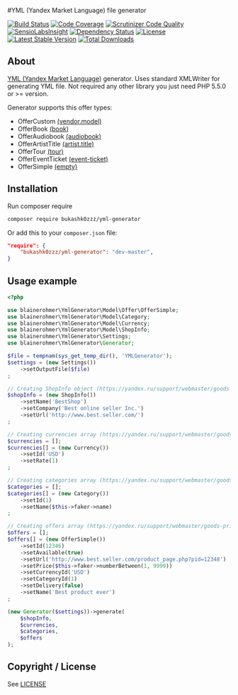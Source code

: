#YML (Yandex Market Language) file generator

[![Build Status](https://img.shields.io/scrutinizer/build/g/blainerohmer/YmlGenerator.svg?style=flat-square)](https://travis-ci.org/blainerohmer/YmlGenerator)
[![Code Coverage](https://img.shields.io/codecov/c/github/blainerohmer/YmlGenerator.svg?style=flat-square)](https://codecov.io/github/blainerohmer/YmlGenerator)
[![Scrutinizer Code Quality](https://img.shields.io/scrutinizer/g/blainerohmer/YmlGenerator.svg?style=flat-square)](https://scrutinizer-ci.com/g/blainerohmer/YmlGenerator/?branch=master)
[![SensioLabsInsight](https://img.shields.io/sensiolabs/i/a7b93e1f-5f09-436a-bb45-0eb37b3e6110.svg)](https://insight.sensiolabs.com/projects/a7b93e1f-5f09-436a-bb45-0eb37b3e6110)
[![Dependency Status](https://www.versioneye.com/user/projects/5804e504c3e528003dbfac37/badge.svg?style=flat)](https://www.versioneye.com/user/projects/5804e504c3e528003dbfac37)
[![License](https://img.shields.io/packagist/l/blainerohmer/yml-generator.svg?style=flat-square)](https://packagist.org/packages/blainerohmer/yml-generator)
[![Latest Stable Version](https://img.shields.io/packagist/v/blainerohmer/yml-generator.svg?style=flat-square)](https://packagist.org/packages/blainerohmer/yml-generator)
[![Total Downloads](https://img.shields.io/packagist/dt/blainerohmer/yml-generator.svg?style=flat-square)](https://packagist.org/packages/blainerohmer/yml-generator)

About
-----
[YML (Yandex Market Language)](https://yandex.ru/support/webmaster/goods-prices/technical-requirements.xml) generator.
Uses standard XMLWriter for generating YML file. 
Not required any other library you just need PHP 5.5.0 or >= version.

Generator supports this offer types:
- OfferCustom [(vendor.model)](https://yandex.ru/support/webmaster/goods-prices/technical-requirements.xml#vendor-model)
- OfferBook [(book)](https://yandex.ru/support/webmaster/goods-prices/technical-requirements.xml#book)
- OfferAudiobook [(audiobook)](https://yandex.ru/support/webmaster/goods-prices/technical-requirements.xml#audiobook)
- OfferArtistTitle [(artist.title)](https://yandex.ru/support/webmaster/goods-prices/technical-requirements.xml#artist-title)
- OfferTour [(tour)](https://yandex.ru/support/webmaster/goods-prices/technical-requirements.xml#tour)
- OfferEventTicket [(event-ticket)](https://yandex.ru/support/webmaster/goods-prices/technical-requirements.xml#event-ticket)
- OfferSimple [(empty)](https://yandex.ru/support/webmaster/goods-prices/technical-requirements.xml#base)

Installation
------------
Run composer require

```bash
composer require bukashk0zzz/yml-generator
```


Or add this to your `composer.json` file:

```json
"require": {
	"bukashk0zzz/yml-generator": "dev-master",
}
```

Usage example
-------------

```php
<?php

use blainerohmer\YmlGenerator\Model\Offer\OfferSimple;
use blainerohmer\YmlGenerator\Model\Category;
use blainerohmer\YmlGenerator\Model\Currency;
use blainerohmer\YmlGenerator\Model\ShopInfo;
use blainerohmer\YmlGenerator\Settings;
use blainerohmer\YmlGenerator\Generator;

$file = tempnam(sys_get_temp_dir(), 'YMLGenerator');
$settings = (new Settings())
    ->setOutputFile($file)
;

// Creating ShopInfo object (https://yandex.ru/support/webmaster/goods-prices/technical-requirements.xml#shop)
$shopInfo = (new ShopInfo())
    ->setName('BestShop')
    ->setCompany('Best online seller Inc.')
    ->setUrl('http://www.best.seller.com/')
;

// Creating currencies array (https://yandex.ru/support/webmaster/goods-prices/technical-requirements.xml#currencies)
$currencies = [];
$currencies[] = (new Currency())
    ->setId('USD')
    ->setRate(1)
;

// Creating categories array (https://yandex.ru/support/webmaster/goods-prices/technical-requirements.xml#categories)
$categories = [];
$categories[] = (new Category())
    ->setId(1)
    ->setName($this->faker->name)
;

// Creating offers array (https://yandex.ru/support/webmaster/goods-prices/technical-requirements.xml#offers)
$offers = [];
$offers[] = (new OfferSimple())
    ->setId(12346)
    ->setAvailable(true)
    ->setUrl('http://www.best.seller.com/product_page.php?pid=12348')
    ->setPrice($this->faker->numberBetween(1, 9999))
    ->setCurrencyId('USD')
    ->setCategoryId(1)
    ->setDelivery(false)
    ->setName('Best product ever')
;

(new Generator($settings))->generate(
    $shopInfo,
    $currencies,
    $categories,
    $offers
);
```

Copyright / License
-------------------

See [LICENSE](https://github.com/bukashk0zzz/YmlGenerator/blob/master/LICENSE)
